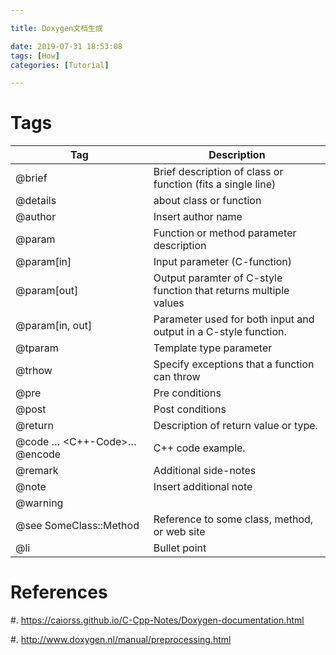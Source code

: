 ```yaml
---

title: Doxygen文档生成

date: 2019-07-31 18:53:08
tags: [How]
categories: [Tutorial]

---
```


# Tags

|Tag | Description |
|--- | ------ |
| @brief |   Brief description of class or function (fits a single line)
| @details |   about class or function
| @author <AUTHOR NAME> | Insert author name
| @param <PARAM> <DESCR> |  Function or method parameter description
| @param[in] <PARAM> <DESCR>  | Input parameter (C-function)
| @param[out] <PARAM> <DESCR> |  Output paramter of C-style function that returns multiple values
| @param[in, out] <PARAM> <DESCR> |  Parameter used for both input and output in a C-style function.
| @tparam <PARAM> <DESCR> |  Template type parameter
| @trhow <EXCEP-DESCR>  | Specify exceptions that a function can throw
| @pre <DESCR>  | Pre conditions
| @post <DESCR>  | Post conditions
| @return <DESCR>  | Description of return value or type.
| @code … <C++-Code>… @encode  | C++ code example.
| @remark  | Additional side-notes
| @note  | Insert additional note
| @warning |   
| @see SomeClass::Method |  Reference to some class, method, or web site
| @li  | Bullet point
      

# References

#. https://caiorss.github.io/C-Cpp-Notes/Doxygen-documentation.html

#. http://www.doxygen.nl/manual/preprocessing.html
